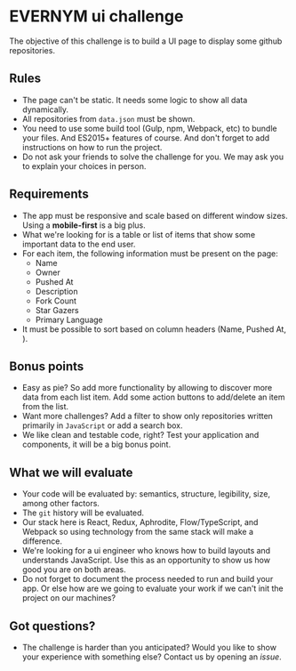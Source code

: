 # EVERNYM ui challenge

The objective of this challenge is to build a UI page to display some github repositories.

## Rules

- The page can't be static. It needs some logic to show all data dynamically.
- All repositories from `data.json` must be shown.
- You need to use some build tool (Gulp, npm, Webpack, etc) to bundle your files. And ES2015+ features of course. And don't forget to add instructions on how to run the project.
- Do not ask your friends to solve the challenge for you. We may ask you to explain your choices in person.

## Requirements

- The app must be responsive and scale based on different window sizes. Using a **mobile-first** is a big plus.
- What we're looking for is a table or list of items that show some important data to the end user.
- For each item, the following information must be present on the page:
  - Name
  - Owner
  - Pushed At
  - Description
  - Fork Count
  - Star Gazers
  - Primary Language
- It must be possible to sort based on column headers (Name, Pushed At, ).

## Bonus points

- Easy as pie? So add more functionality by allowing to discover more data from each list item. Add some action buttons to add/delete an item from the list.
- Want more challenges? Add a filter to show only repositories written primarily in `JavaScript` or add a search box.
- We like clean and testable code, right? Test your application and components, it will be a big bonus point.

## What we will evaluate

- Your code will be evaluated by: semantics, structure, legibility, size, among other factors.
- The `git` history will be evaluated.
- Our stack here is React, Redux, Aphrodite, Flow/TypeScript, and Webpack so using technology from the same stack will make a difference.
- We're looking for a ui engineer who knows how to build layouts and understands JavaScript. Use this as an opportunity to show us how good you are on both areas.
- Do not forget to document the process needed to run and build your app. Or else how are we going to evaluate your work if we can't init the project on our machines?

## Got questions?

- The challenge is harder than you anticipated? Would you like to show your experience with something else? Contact us by opening an _issue_.
